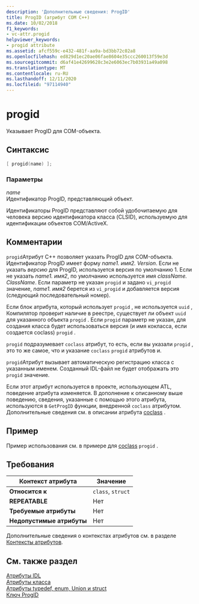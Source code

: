 ```yaml
---
description: 'Дополнительные сведения: ProgID'
title: ProgID (атрибут COM C++)
ms.date: 10/02/2018
f1_keywords:
- vc-attr.progid
helpviewer_keywords:
- progid attribute
ms.assetid: afcf559c-e432-481f-aa9a-bd3bb72c02a8
ms.openlocfilehash: ed829d1ec20ae06fae8604e35ccc260013f59e3d
ms.sourcegitcommit: d6af41e42699628c3e2e6063ec7b03931a49a098
ms.translationtype: MT
ms.contentlocale: ru-RU
ms.lasthandoff: 12/11/2020
ms.locfileid: "97114940"
---
```

# <a name="progid"></a>progid

Указывает ProgID для COM-объекта.

## <a name="syntax"></a>Синтаксис

```cpp
[ progid(name) ];
```

### <a name="parameters"></a>Параметры

*name*<br/>
Идентификатор ProgID, представляющий объект.

Идентификаторы ProgID представляют собой удобочитаемую для человека версию идентификатора класса (CLSID), используемую для идентификации объектов COM/ActiveX.

## <a name="remarks"></a>Комментарии

`progid`Атрибут C++ позволяет указать ProgID для COM-объекта. Идентификатор ProgID имеет форму *name1. имя2. Version*. Если не указать *версию* для ProgID, используется версия по умолчанию 1. Если не указать *name1. имя2*, по умолчанию используется имя *className. ClassName*. Если параметр не указан `progid` и задано `vi_progid` значение, *name1. имя2* берется из `vi_progid` и добавляется версия (следующий последовательный номер).

Если блок атрибута, который использует `progid` , не используется `uuid` , Компилятор проверит наличие в реестре, существует ли объект `uuid` для указанного объекта `progid` . Если `progid` параметр не указан, для создания класса будет использоваться версия (и имя кокласса, если создается coclass) `progid` .

`progid` подразумевает `coclass` атрибут, то есть, если вы указали `progid` , это то же самое, что и указание `coclass` `progid` атрибутов и.

`progid`Атрибут вызывает автоматическую регистрацию класса с указанным именем. Созданный IDL-файл не будет отображать это `progid` значение.

Если этот атрибут используется в проекте, использующем ATL, поведение атрибута изменяется. В дополнение к описанному выше поведению, сведения, указанные с помощью этого атрибута, используются в `GetProgID` функции, внедренной `coclass` атрибутом. Дополнительные сведения см. в описании атрибута [coclass](coclass.md) .

## <a name="example"></a>Пример

Пример использования см. в примере для [coclass](coclass.md) `progid` .

## <a name="requirements"></a>Требования

| Контекст атрибута | Значение |
|-|-|
|**Относится к**|`class`, `struct`|
|**REPEATABLE**|Нет|
|**Требуемые атрибуты**|Нет|
|**Недопустимые атрибуты**|Нет|

Дополнительные сведения о контекстах атрибутов см. в разделе [Контексты атрибутов](cpp-attributes-com-net.md#contexts).

## <a name="see-also"></a>См. также раздел

[Атрибуты IDL](idl-attributes.md)<br/>
[Атрибуты класса](class-attributes.md)<br/>
[Атрибуты typedef, enum, Union и struct](typedef-enum-union-and-struct-attributes.md)<br/>
[Ключ ProgID](/windows/win32/com/-progid--key)
